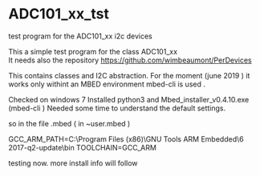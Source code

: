 # ADC101_xx_tst
test program for the ADC101_xx  i2c devices


This a simple test program for the class ADC101_xx  
It needs also the repository https://github.com/wimbeaumont/PerDevices

This contains classes and I2C abstraction. 
For the moment (june 2019 ) it works only withint an MBED environment  mbed-cli is used .

Checked on windows 7
Installed python3  and Mbed_installer_v0.4.10.exe   (mbed-cli ) 
Needed some time to understand the default settings. 

so in the file .mbed ( in  ~user\.mbed ) 

GCC_ARM_PATH=C:\Program Files (x86)\GNU Tools ARM Embedded\6 2017-q2-update\bin
TOOLCHAIN=GCC_ARM

testing now. more install info will follow 



